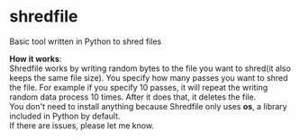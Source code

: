 # shredfile
Basic tool written in Python to shred files

<b>How it works</b>:
<br>
Shredfile works by writing random bytes to the file you want to shred(it also keeps the same file size). You specify how many passes you want to shred the file. For example if you specify 10 passes, it will repeat the writing random data process 10 times. After it does that, it deletes the file.
<br>
You don't need to install anything because Shredfile only uses <b>os</b>, a library included in Python by default.
<br>
If there are issues, please let me know.
